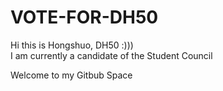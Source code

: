 # VOTE-FOR-DH50
Hi this is Hongshuo, DH50 :))) <br/>
I am currently a candidate of the Student Council <br/>
<p>Welcome to my Gitbub Space</p>
